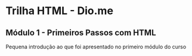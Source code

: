# Trilha HTML - Dio.me

## Módulo 1 - Primeiros Passos com HTML

Pequena introdução ao que foi apresentado no primeiro módulo do curso
